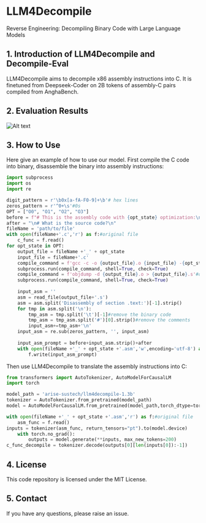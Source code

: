 # LLM4Decompile
Reverse Engineering: Decompiling Binary Code with Large Language Models

## 1. Introduction of LLM4Decompile and Decompile-Eval

LLM4Decompile aims to decompile x86 assembly instructions into C. It is finetuned from Deepseek-Coder on 2B tokens of assembly-C pairs compiled from AnghaBench.


## 2. Evaluation Results
![Alt text](https://github.com/albertan017/LLM4Decompile/blob/main/samples/results_decompile.png)



## 3. How to Use
Here give an example of how to use our model.
First compile the C code into binary, disassemble the binary into assembly instructions:
```python
import subprocess
import os
import re

digit_pattern = r'\b0x[a-fA-F0-9]+\b'# hex lines
zeros_pattern = r'^0+\s'#0s
OPT = ["O0", "O1", "O2", "O3"]
before = f"# This is the assembly code with {opt_state} optimization:\n"
after = "\n# What is the source code?\n"
fileName = 'path/to/file'
with open(fileName+'.c','r') as f:#original file
    c_func = f.read()
for opt_state in OPT:
    output_file = fileName +'_' + opt_state
    input_file = fileName+'.c'
    compile_command = f'gcc -c -o {output_file}.o {input_file} -{opt_state} -lm'#compile the code with GCC on Linux
    subprocess.run(compile_command, shell=True, check=True)
    compile_command = f'objdump -d {output_file}.o > {output_file}.s'#disassemble the binary file into assembly instructions
    subprocess.run(compile_command, shell=True, check=True)
    
    input_asm = ''
    asm = read_file(output_file+'.s')
    asm = asm.split('Disassembly of section .text:')[-1].strip()
    for tmp in asm.split('\n'):
        tmp_asm = tmp.split('\t')[-1]#remove the binary code
        tmp_asm = tmp_asm.split('#')[0].strip()#remove the comments
        input_asm+=tmp_asm+'\n'
    input_asm = re.sub(zeros_pattern, '', input_asm)
    
    input_asm_prompt = before+input_asm.strip()+after
    with open(fileName +'_' + opt_state +'.asm','w',encoding='utf-8') as f:
        f.write(input_asm_prompt)
```

Then use LLM4Decompile to translate the assembly instructions into C:
```python
from transformers import AutoTokenizer, AutoModelForCausalLM
import torch

model_path = 'arise-sustech/llm4decompile-1.3b'
tokenizer = AutoTokenizer.from_pretrained(model_path)
model = AutoModelForCausalLM.from_pretrained(model_path,torch_dtype=torch.bfloat16).cuda()

with open(fileName +'_' + opt_state +'.asm','r') as f:#original file
    asm_func = f.read()
inputs = tokenizer(asm_func, return_tensors="pt").to(model.device)
    with torch.no_grad():
        outputs = model.generate(**inputs, max_new_tokens=200)
c_func_decompile = tokenizer.decode(outputs[0][len(inputs[0]):-1])
```

## 4. License
This code repository is licensed under the MIT License.

## 5. Contact

If you have any questions, please raise an issue.
